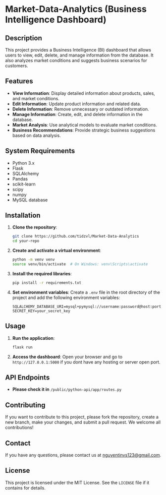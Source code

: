 # Market-Data-Analytics (Business Intelligence Dashboard)

## Description
This project provides a Business Intelligence (BI) dashboard that allows users to view, edit, delete, and manage information from the database. It also analyzes market conditions and suggests business scenarios for customers.

## Features
- **View Information**: Display detailed information about products, sales, and market conditions.
- **Edit Information**: Update product information and related data.
- **Delete Information**: Remove unnecessary or outdated information.
- **Manage Information**: Create, edit, and delete information in the database.
- **Market Analysis**: Use analytical models to evaluate market conditions.
- **Business Recommendations**: Provide strategic business suggestions based on data analysis.

## System Requirements
- Python 3.x
- Flask
- SQLAlchemy
- Pandas
- scikit-learn
- scipy
- numpy
- MySQL database

## Installation
1. **Clone the repository**:
    ```bash
    git clone https://github.com/tidzvl/Market-Data-Analytics
    cd your-repo
    ```

2. **Create and activate a virtual environment**:
    ```bash
    python -m venv venv
    source venv/bin/activate  # On Windows: venv\Scripts\activate
    ```

3. **Install the required libraries**:
    ```bash
    pip install -r requirements.txt
    ```

4. **Set environment variables**:
    Create a `.env` file in the root directory of the project and add the following environment variables:
    ```env
    SQLALCHEMY_DATABASE_URI=mysql+pymysql://username:password@host:port/database
    SECRET_KEY=your_secret_key
    ```

## Usage
1. **Run the application**:
    ```bash
    flask run
    ```

2. **Access the dashboard**: Open your browser and go to `http://127.0.0.1:5000` if you dont have any hosting or server open port.

## API Endpoints
- **Please check it in** `/public/python-api/app/routes.py`

## Contributing
If you want to contribute to this project, please fork the repository, create a new branch, make your changes, and submit a pull request. We welcome all contributions!

## Contact
If you have any questions, please contact us at nguyentinvs123@gmail.com.

## License
This project is licensed under the MIT License. See the `LICENSE` file if it contains for details.
